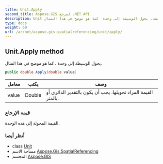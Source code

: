 ```yaml
---
title: Unit.Apply
second_title: Aspose.GIS لمرجع .NET API
description: Unit طريقة. يحول الوسيطة إلى وحدة  كما هو موضح في هذا المثال.
type: docs
weight: 60
url: /ar/net/aspose.gis.spatialreferencing/unit/apply/
---
```

## Unit.Apply method

يحول الوسيطة إلى وحدة ، كما هو موضح في هذا المثال.

```csharp
public double Apply(double value)
```

| معامل | يكتب | وصف |
| --- | --- | --- |
| value | Double | القيمة المراد تحويلها. يجب أن يكون بالتقدير الدائري أو بالمتر. |

### قيمة الإرجاع

القيمة المحولة إلى هذه الوحدة.

### أنظر أيضا

* class [Unit](../)
* مساحة الاسم [Aspose.Gis.SpatialReferencing](../../unit/)
* المجسم [Aspose.GIS](../../../)


